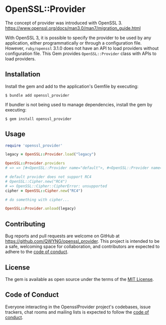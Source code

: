 # OpenSSL::Provider
The concept of provider was introduced with OpenSSL 3.
https://www.openssl.org/docs/man3.0/man7/migration_guide.html

With OpenSSL 3, it is possible to specify the provider to be used by any application, either programmatically or through a configuration file.
However, `ruby/openssl` 3.1.0 does not have an API to load providers without configuration file.
This Gem provides `OpenSSL::Provider` class with APIs to load providers.


## Installation

Install the gem and add to the application's Gemfile by executing:

    $ bundle add openssl_provider

If bundler is not being used to manage dependencies, install the gem by executing:

    $ gem install openssl_provider

## Usage

```ruby
require 'openssl_provider'

legacy = OpenSSL::Provider.load("legacy")

OpenSSL::Provider.providers
# => => [#<OpenSSL::Provider name="default">, #<OpenSSL::Provider name="legacy">]

# default provider does not support RC4
# OpenSSL::Cipher.new("RC4")
# => OpenSSL::Cipher::CipherError: unsupported
cipher = OpenSSL::Cipher.new("RC4")

# do something with cipher...

OpenSSL::Provider.unload(legacy)
```

## Contributing

Bug reports and pull requests are welcome on GitHub at https://github.com/QWYNG/openssl_provider. This project is intended to be a safe, welcoming space for collaboration, and contributors are expected to adhere to the [code of conduct](https://github.com/QWYNG/openssl_provider/blob/main/CODE_OF_CONDUCT.md).

## License

The gem is available as open source under the terms of the [MIT License](https://opensource.org/licenses/MIT).

## Code of Conduct

Everyone interacting in the OpensslProvider project's codebases, issue trackers, chat rooms and mailing lists is expected to follow the [code of conduct](https://github.com/QWYNG/openssl_provider/blob/main/CODE_OF_CONDUCT.md).
